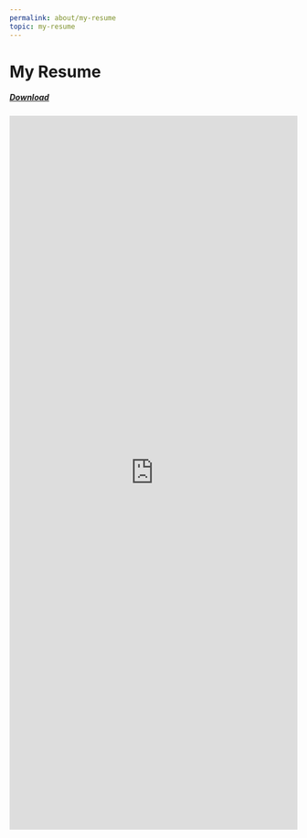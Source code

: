 ```yaml
---
permalink: about/my-resume
topic: my-resume
---
```






# My Resume

##### [Download](files/astik_resume.pdf)



<iframe src="https://docs.google.com/gview?url=https://astikanand.github.io/about/files/astik_resume.pdf &embedded=true" style="width:100%; height:1250px;" frameborder="0"></iframe>





